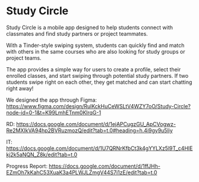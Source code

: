 # Study Circle
Study Circle is a mobile app designed to help students connect with classmates and find study partners or project teammates. 

With a Tinder-style swiping system, students can quickly find and match with others in the same courses who are also looking for study groups or project teams.

The app provides a simple way for users to create a profile, select their enrolled classes, and start swiping through potential study partners. If two students swipe right on each other, they get matched and can start chatting right away!

We designed the app through Figma: https://www.figma.com/design/RulKckHuCeWSLtV4WZY7oO/Study-Circle?node-id=0-1&t=K99LmhETnm0KlrqG-1

RD: https://docs.google.com/document/d/1ejAPCugzGU_ApCVogwz-Re2MXIkVA94hp2BVRuzmozQ/edit?tab=t.0#heading=h.4i9gy9u5liy

IT: https://docs.google.com/document/d/1U7QRNrKfbCt3k4gYYLXz5l9T_c4HIEkj2k5aNQN_Z8k/edit?tab=t.0

Progress Report: https://docs.google.com/document/d/1ffJHh-EZmOh7kKahC53XuaK3a4PLWJLZmgV44S7i1zE/edit?tab=t.0
